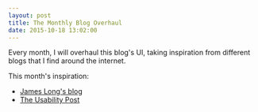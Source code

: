 ```yaml
---
layout: post
title: The Monthly Blog Overhaul
date: 2015-10-18 13:02:00
---
```


Every month, I will overhaul this blog's UI, taking inspiration from different blogs that I find around the internet.

This month's inspiration:

- [James Long's blog](http://jlongster.com)
- [The Usability Post](http://usabilitypost.com)
